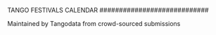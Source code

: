 TANGO FESTIVALS CALENDAR
############################

Maintained by Tangodata from crowd-sourced submissions

